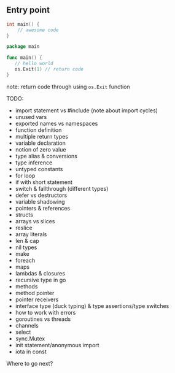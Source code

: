 ## Entry point

```c++
int main() {
    // awesome code
}
```

```go
package main

func main() {
   // hello world
   os.Exit(1) // return code
}
```

note: return code through using `os.Exit` function


TODO:
* import statement vs #include (note about import cycles)
* unused vars
* exported names vs namespaces
* function definition
* multiple return types
* variable declaration
* notion of zero value
* type alias & conversions
* type inference
* untyped constants
* for loop
* if with short statement
* switch & fallthrough (different types)
* defer vs destructors
* variable shadowing
* pointers & references
* structs
* arrays vs slices
* reslice
* array literals
* len & cap
* nil types
* make
* foreach
* maps
* lambdas & closures
* recursive type in go
* methods
* method pointer
* pointer receivers
* interface type (duck typing) & type assertions/type switches
* how to work with errors
* goroutines vs threads
* channels
* select
* sync.Mutex
* init statement/anonymous import
* iota in const

Where to go next?
